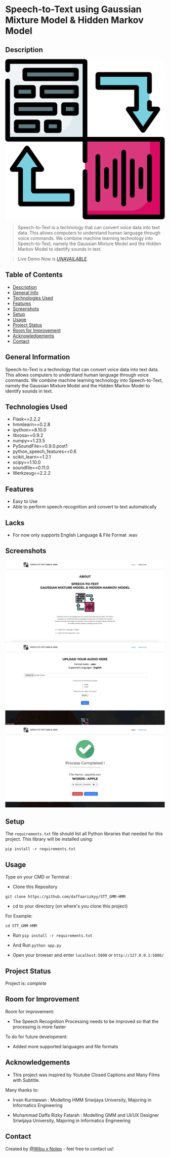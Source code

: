 # Speech-to-Text using Gaussian Mixture Model & Hidden Markov Model
## Description
![Logo](static/img/text-to-speech.png)
> Speech-to-Text is a technology that can convert voice data into text data. This allows computers to understand human language through voice commands. We combine machine learning technology into Speech-to-Text, namely the Gaussian Mixture Model and the Hidden Markov Model to identify sounds in text.

> Live Demo Now is [_UNAVAILABLE_](#description). <!-- If you have the project hosted somewhere, include the link here. -->

## Table of Contents
* [Description](#description)
* [General Info](#general-information)  
* [Technologies Used](#technologies-used)
* [Features](#features)
* [Screenshots](#screenshots)
* [Setup](#setup)
* [Usage](#usage)
* [Project Status](#project-status)
* [Room for Improvement](#room-for-improvement)
* [Acknowledgements](#acknowledgements)
* [Contact](#contact)
<!-- * [License](#license) -->


## General Information
Speech-to-Text is a technology that can convert voice data into text data. This allows computers to understand human language through voice commands. We combine machine learning technology into Speech-to-Text, namely the Gaussian Mixture Model and the Hidden Markov Model to identify sounds in text.
<!-- You don't have to answer all the questions - just the ones relevant to your project. -->


## Technologies Used
- Flask==2.2.2
- hmmlearn==0.2.8
- ipython==8.10.0
- librosa==0.9.2
- numpy==1.23.5
- PySoundFile==0.9.0.post1
- python_speech_features==0.6
- scikit_learn==1.2.1
- scipy==1.10.0
- soundfile==0.11.0
- Werkzeug==2.2.2



## Features
- Easy to Use
- Able to perform speech recognition and convert to text automatically

## Lacks
- For now only supports English Language & File Format .wav


## Screenshots
![Example screenshot](/static/img/screenshot/about.png)
![Example screenshot](/static/img/screenshot/prediction.png)
![Example screenshot](/static/img/screenshot/prediction_2.png)
<!-- If you have screenshots you'd like to share, include them here. -->


## Setup
The `requirements.txt` file should list all Python libraries that needed for this project.
This library will be installed using:

```
pip install -r requirements.txt
```

## Usage
Type on your CMD or Terminal :

- Clone this Repository

```
git clone https://github.com/daffaarizkyy/STT_GMM-HMM
```

- cd to your directory (on where's you clone this project)

For Example:

  ```
  cd STT_GMM-HMM
  ```

- Run `pip install -r requirements.txt`

- And Run `python app.py`

- Open your browser and enter `localhost:5000` or `http://127.0.0.1:5000/`


## Project Status
Project is: _complete_


## Room for Improvement

Room for improvement:
- The Speech Recognition Processing needs to be improved so that the processing is more faster

To do for future development:
- Added more supported languages and file formats


## Acknowledgements
- This project was inspired by Youtube Closed Captions and Many Films with Subtitle.

Many thanks to:

- Irvan Kurniawan : Modelling HMM
  Sriwijaya University, Majoring in Informatics Engineering

- Muhammad Daffa Rizky Fatarah : Modelling GMM and UI/UX Designer
  Sriwijaya University, Majoring in Informatics Engineering


## Contact
Created by [@Wibu x Nolep](https://www.unsri.ac.id/) - feel free to contact us!


<!-- Optional -->
<!-- ## License -->
<!-- This project is open source and available under the [... License](). -->

<!-- You don't have to include all sections - just the one's relevant to your project -->